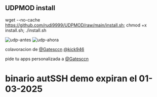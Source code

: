 ## UDPMOD install

wget --no-cache https://github.com/rudi9999/UDPMOD/raw/main/install.sh; chmod +x install.sh; ./install.sh

![udp-antes](https://github.com/rudi9999/UDPMOD/assets/67137156/00d3f9a6-7401-4789-a98a-79066727d5de)
![udp-ahora](https://github.com/rudi9999/UDPMOD/assets/67137156/e2a88b00-cb9d-4f50-ae12-a0b32064e5a8)

colavoracion de
[@Gatesccn](https://t.me/Gatesccn)
[@kick946](https://t.me/kick946)

pide tu apps personalizada a [@Gatesccn](https://t.me/Gatesccn)

# binario autSSH demo expiran el 01-03-2025
